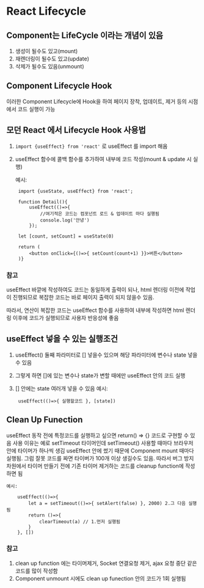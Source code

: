 # React Lifecycle
## Component는 LifeCycle 이라는 개념이 있음
1. 생성이 될수도 있고(mount)
2. 재렌더링이 될수도 있고(update)
3. 삭제가 될수도 있음(unmount)

## Component Lifecycle Hook
이러한 Component Lifecycle에 Hook을 하여 페이지 장착, 업데이트, 제거 등의 시점에서 코드 실행이 가능


## 모던 React 에서 Lifecycle Hook 사용법
1. `import {useEffect} from 'react'` 로 useEffect 를 import 해옴
2. useEffect 함수에 콜백 함수를 추가하여 내부에 코드 작성(mount & update 시 실행)

    예시:

        import {useState, useEffect} from 'react';

        function Detail(){
            useEffect(()=>{
                //여기적은 코드는 컴포넌트 로드 & 업데이트 마다 실행됨
                console.log('안녕')
            });

        let [count, setCount] = useState(0)
        
        return (
            <button onClick={()=>{ setCount(count+1) }}>버튼</button>
        )}

### 참고
useEffect 바깥에 작성하여도 코드는 동일하게 출력이 되나, html 렌더링 이전에 작업이 진행되므로 복잡한 코드는 바로 페이지 출력이 되지 않을수 있음. 

따라서, 연산이 복잡한 코드는 useEffect 함수를 사용하여 내부에 작성하면 html 렌더링 이후에 코드가 실행되므로 사용자 반응성에 좋음

## useEffect 넣을 수 있는 실행조건
1. useEffect() 둘째 파라미터로 [] 넣을수 있으며 해당 파라미터에 변수나 state 넣을 수 있음
2. 그렇게 하면 []에 있는 변수나 state가 변할 때에만 useEffect 안의 코드 실행
3. [] 안에는 state 여러개 넣을 수 있음
    예시:

        useEffect(()=>{ 실행할코드 }, [state])

## Clean Up Funection
useEffect 동작 전에 특정코드를 실행하고 싶으면 return() => {} 코드로 구현할 수 있음
사용 이유는 예로 setTimeout 타이머인데 setTimeout() 사용할 때마다 브라우저 안에 타이머가 하나씩 생김
useEffect 안에 썼기 때문에 Component mount 때마다 실행됨.
그럼 잘못 코드를 짜면 타이버가 100개 이상 생길수도 있음.
따라서 버그 방지 차원에서 타이머 만들기 전에 기존 타이머 제거하는 코드를 cleanup function에 작성하면 됨

    예시:

        useEffect(()=>{ 
            let a = setTimeout(()=>{ setAlert(false) }, 2000) 2.그 다음 실행됨
            return ()=>{
                clearTimeout(a) // 1.먼저 실행됨
            }
        }, [])

### 참고
1. clean up function 에는 타이머제거, Socket 연결요청 제거, ajax 요청 중단 같은 코드를 많이 작성함
2. Component unmount 시에도 clean up funection 안의 코드가 1회 실행됨